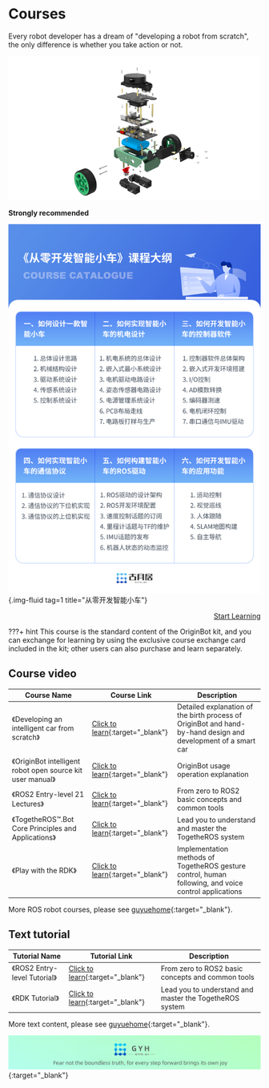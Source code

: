 # **Courses**

Every robot developer has a dream of "developing a robot from scratch", the only difference is whether you take action or not.

![l8o7yytk09do](../../assets/img/courses/l8o7yytk09do.png)

**Strongly recommended**

![l92ec0sd0mlx](../../assets/img/courses/l92ec0sd0mlx.jpeg){.img-fluid tag=1 title="从零开发智能小车"}

<div style="text-align: right;">
    <a href="https://class.guyuehome.com/detail/p_6332a82ee4b0eca59c36826b/6" target="_blank" class="md-button md-button--primary">Start Learning</a>
</div>

???+ hint
    This course is the standard content of the OriginBot kit, and you can exchange for learning by using the exclusive course exchange card included in the kit; other users can also purchase and learn separately.



## **Course video**

| Course Name                                | Course Link                                                     | Description                                                      |
| --------------------------------------- | ------------------------------------------------------------ | --------------------------------------------------------- |
| 《Developing an intelligent car from scratch》                    | [Click to learn](https://class.guyuehome.com/detail/p_6332a82ee4b0eca59c36826b/6){:target="_blank"} | Detailed explanation of the birth process of OriginBot and hand-by-hand design and development of a smart car |
| 《OriginBot intelligent robot open source kit user manual》 | [Click to learn](https://www.bilibili.com/video/BV1eg411a7A9/?spm_id_from=333.999.0.0&vd_source=c67aa749a53261eb7bdd22ba5b916d5f){:target="_blank"} | OriginBot usage operation explanation                                     |
| 《ROS2 Entry-level 21 Lectures》                        | [Click to learn](https://class.guyuehome.com/detail/p_628f4288e4b01c509ab5bc7a/6){:target="_blank"} | From zero to ROS2 basic concepts and common tools                            |
| 《TogetheROS™.Bot Core Principles and Applications》           | [Click to learn](https://class.guyuehome.com/search/TogetheROS){:target="_blank"} | Lead you to understand and master the TogetheROS system                         |
| 《Play with the RDK》            | [Click to learn](https://developer.d-robotics.cc/coursecenter/){:target="_blank"} | Implementation methods of TogetheROS gesture control, human following, and voice control applications |

More ROS robot courses, please see [guyuehome](https://class.guyuehome.com/){:target="_blank"}.


## **Text tutorial**

| Tutorial Name                     | Tutorial Link                                                  | Description                              |
| ---------------------------- | --------------------------------------------------------- | --------------------------------- |
| 《ROS2 Entry-level Tutorial》             | [Click to learn](https://book.guyuehome.com/){:target="_blank"} | From zero to ROS2 basic concepts and common tools    |
| 《RDK Tutorial》 | [Click to learn](https://hhp.guyuehome.com/){:target="_blank"}  | Lead you to understand and master the TogetheROS system |


More text content, please see [guyuehome](https://www.guyuehome.com/){:target="_blank"}.



[![footer](../../assets/img/footer_en.png)](https://www.guyuehome.com/){:target="_blank"}

